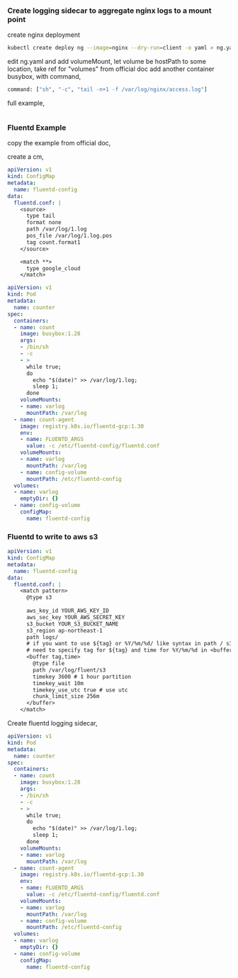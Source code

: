 ### Create logging sidecar to aggregate nginx logs to a mount point

create nginx deployment 

```bash
kubectl create deploy ng --image=nginx --dry-run=client -o yaml > ng.yaml
```

edit ng.yaml and add volumeMount, let volume be hostPath to some location, take ref for "volumes" 
from official doc
add another container busybox, with command,

```bash
command: ["sh", "-c", "tail -n+1 -f /var/log/nginx/access.log"]
```
full example, 

```bash

```

### Fluentd Example

copy the example from official doc, 

create a cm, 

```yaml
apiVersion: v1
kind: ConfigMap
metadata:
  name: fluentd-config
data:
  fluentd.conf: |
    <source>
      type tail
      format none
      path /var/log/1.log
      pos_file /var/log/1.log.pos
      tag count.format1
    </source>

    <match **>
      type google_cloud
    </match>   
```

```yaml
apiVersion: v1
kind: Pod
metadata:
  name: counter
spec:
  containers:
  - name: count
    image: busybox:1.28
    args:
    - /bin/sh
    - -c
    - >
      while true;
      do
        echo "$(date)" >> /var/log/1.log;
        sleep 1;
      done      
    volumeMounts:
    - name: varlog
      mountPath: /var/log
  - name: count-agent
    image: registry.k8s.io/fluentd-gcp:1.30
    env:
    - name: FLUENTD_ARGS
      value: -c /etc/fluentd-config/fluentd.conf
    volumeMounts:
    - name: varlog
      mountPath: /var/log
    - name: config-volume
      mountPath: /etc/fluentd-config
  volumes:
  - name: varlog
    emptyDir: {}
  - name: config-volume
    configMap:
      name: fluentd-config
```

### Fluentd to write to aws s3

```yaml
apiVersion: v1
kind: ConfigMap
metadata:
  name: fluentd-config
data:
  fluentd.conf: |
    <match pattern>
      @type s3
    
      aws_key_id YOUR_AWS_KEY_ID
      aws_sec_key YOUR_AWS_SECRET_KEY
      s3_bucket YOUR_S3_BUCKET_NAME
      s3_region ap-northeast-1
      path logs/
      # if you want to use ${tag} or %Y/%m/%d/ like syntax in path / s3_object_key_format,
      # need to specify tag for ${tag} and time for %Y/%m/%d in <buffer> argument.
      <buffer tag,time>
        @type file
        path /var/log/fluent/s3
        timekey 3600 # 1 hour partition
        timekey_wait 10m
        timekey_use_utc true # use utc
        chunk_limit_size 256m
      </buffer>
    </match>  
```
Create fluentd logging sidecar, 

```yaml
apiVersion: v1
kind: Pod
metadata:
  name: counter
spec:
  containers:
  - name: count
    image: busybox:1.28
    args:
    - /bin/sh
    - -c
    - >
      while true;
      do
        echo "$(date)" >> /var/log/1.log;
        sleep 1;
      done      
    volumeMounts:
    - name: varlog
      mountPath: /var/log
  - name: count-agent
    image: registry.k8s.io/fluentd-gcp:1.30
    env:
    - name: FLUENTD_ARGS
      value: -c /etc/fluentd-config/fluentd.conf
    volumeMounts:
    - name: varlog
      mountPath: /var/log
    - name: config-volume
      mountPath: /etc/fluentd-config
  volumes:
  - name: varlog
    emptyDir: {}
  - name: config-volume
    configMap:
      name: fluentd-config
```